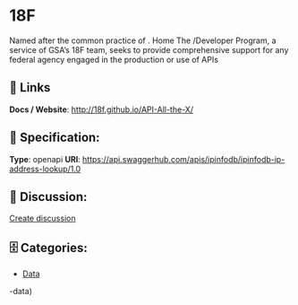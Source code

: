 # 18F


Named after the common practice of . Home The /Developer Program, a service of GSA’s 18F team, seeks to provide comprehensive support for any federal agency engaged in the production or use of APIs

##  🔗 Links
**Docs / Website**: http://18f.github.io/API-All-the-X/

## 🧬 Specification:
**Type**: openapi
**URI**: https://api.swaggerhub.com/apis/ipinfodb/ipinfodb-ip-address-lookup/1.0

## 💬 Discussion:
[Create discussion](https://github.com/apis-list/apis-list/discussions/new)

## 🗄️ Categories:
- [Data](https://github.com/apis-list/apis-list#data)



-data)



